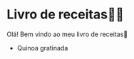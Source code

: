 # Livro de receitas:man_cook:

Olá! Bem vindo ao meu livro de receitas:wave:

- Quinoa gratinada

 

